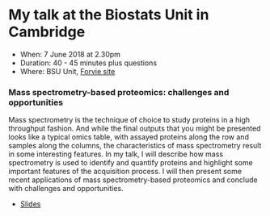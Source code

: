 # My talk at the Biostats Unit in Cambridge

- When: 7 June 2018 at 2.30pm
- Duration: 40 - 45 minutes plus questions
- Where: BSU Unit, [Forvie site](https://www.mrc-bsu.cam.ac.uk/contact-us/how-to-find-us/)

### Mass spectrometry-based proteomics: challenges and opportunities

Mass spectrometry is the technique of choice to study proteins in a
high throughput fashion. And while the final outputs that you might be
presented looks like a typical omics table, with assayed proteins
along the row and samples along the columns, the characteristics of
mass spectrometry result in some interesting features. In my talk, I
will describe how mass spectrometry is used to identify and quantify
proteins and highlight some important features of the acquisition
process. I will then present some recent applications of mass
spectrometry-based proteomics and conclude with challenges and
opportunities.


- [Slides](./slides.html)
